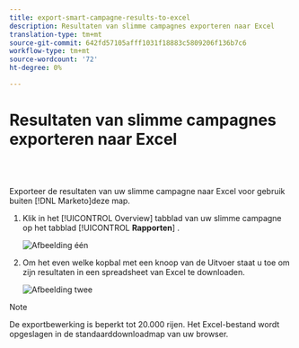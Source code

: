 ```yaml
---
title: export-smart-campagne-results-to-excel
description: Resultaten van slimme campagnes exporteren naar Excel
translation-type: tm+mt
source-git-commit: 642fd57105afff1031f18883c5809206f136b7c6
workflow-type: tm+mt
source-wordcount: '72'
ht-degree: 0%

---
```



# Resultaten van slimme campagnes exporteren naar Excel

<br> 

Exporteer de resultaten van uw slimme campagne naar Excel voor gebruik buiten [!DNL Marketo]deze map.

1. Klik in het [!UICONTROL Overview] tabblad van uw slimme campagne op het tabblad [!UICONTROL **Rapporten**] .

   ![Afbeelding één](/help/sky/assets/smart-campaigns/export-smart-campaign-results-to-excel/export-smart-campaign-results-to-excel-1.png)

1. Om het even welke kopbal met een knoop van de Uitvoer staat u toe om zijn resultaten in een spreadsheet van Excel te downloaden.

   ![Afbeelding twee](/help/sky/assets/smart-campaigns/export-smart-campaign-results-to-excel/export-smart-campaign-results-to-excel-2.png)

>[!NOTE]
>
>De exportbewerking is beperkt tot 20.000 rijen. Het Excel-bestand wordt opgeslagen in de standaarddownloadmap van uw browser.
